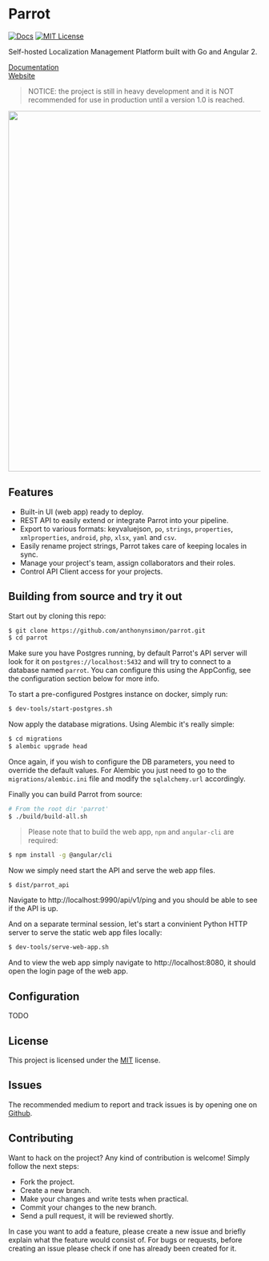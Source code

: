 # Parrot
[![Docs](https://img.shields.io/badge/docs-latest-blue.svg)](https://anthonynsimon.gitbooks.io/parrot/content/)
[![MIT License](https://img.shields.io/github/license/mashape/apistatus.svg?maxAge=2592000)](https://github.com/anthonynsimon/parrot/blob/master/LICENSE)

Self-hosted Localization Management Platform built with Go and Angular 2.  

[Documentation](https://anthonynsimon.gitbooks.io/parrot/content/)  
[Website](http://anthonynsimon.com/parrot.github.io)

> NOTICE: the project is still in heavy development and it is NOT recommended for use in production until a version 1.0 is reached.

<img src="http://anthonynsimon.com/parrot.github.io/images/parrot-screenshot-001.png" style="width: 720px;"/>

## Features

- Built-in UI (web app) ready to deploy.
- REST API to easily extend or integrate Parrot into your pipeline.
- Export to various formats: keyvaluejson, `po`, `strings`, `properties`, `xmlproperties`, `android`, `php`, `xlsx`, `yaml` and `csv`.
- Easily rename project strings, Parrot takes care of keeping locales in sync.
- Manage your project's team, assign collaborators and their roles.
- Control API Client access for your projects.

## Building from source and try it out

Start out by cloning this repo:

```bash
$ git clone https://github.com/anthonynsimon/parrot.git
$ cd parrot
```

Make sure you have Postgres running, by default Parrot's API server will look for it on `postgres://localhost:5432` and will try to connect to a database named `parrot`. You can configure this using the AppConfig, see the configuration section below for more info.

To start a pre-configured Postgres instance on docker, simply run:

```bash
$ dev-tools/start-postgres.sh
```

Now apply the database migrations. Using Alembic it's really simple:

```bash
$ cd migrations
$ alembic upgrade head
```

Once again, if you wish to configure the DB parameters, you need to override the default values. For Alembic you just need to go to the `migrations/alembic.ini` file and modify the `sqlalchemy.url` accordingly.

Finally you can build Parrot from source:

```bash
# From the root dir 'parrot'
$ ./build/build-all.sh
```

> Please note that to build the web app, `npm` and `angular-cli` are required:

```bash
$ npm install -g @angular/cli
```

Now we simply need start the API and serve the web app files.

```bash
$ dist/parrot_api
```
Navigate to http://localhost:9990/api/v1/ping and you should be able to see if the API is up.

And on a separate terminal session, let's start a convinient Python HTTP server to serve the static web app files locally:

```bash
$ dev-tools/serve-web-app.sh
```

And to view the web app simply navigate to http://localhost:8080, it should open the login page of the web app.

## Configuration

TODO

## License
This project is licensed under the [MIT](https://github.com/anthonynsimon/parrot/blob/master/LICENSE) license.

## Issues
The recommended medium to report and track issues is by opening one on [Github](https://github.com/anthonynsimon/parrot).

## Contributing
Want to hack on the project? Any kind of contribution is welcome!
Simply follow the next steps:

- Fork the project.
- Create a new branch.
- Make your changes and write tests when practical.
- Commit your changes to the new branch.
- Send a pull request, it will be reviewed shortly.

In case you want to add a feature, please create a new issue and briefly explain what the feature would consist of. For bugs or requests, before creating an issue please check if one has already been created for it.
